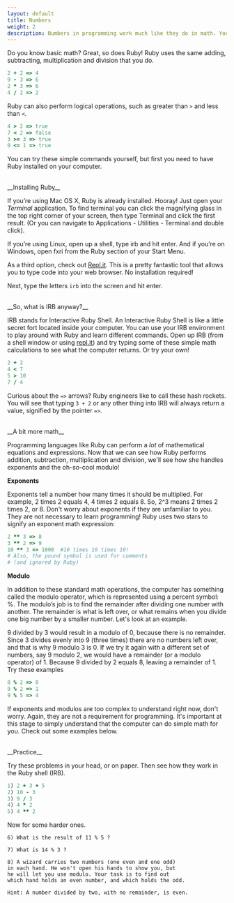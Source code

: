 ```yaml
---
layout: default
title: Numbers
weight: 2
description: Numbers in programming work much like they do in math. You can add, subtract, multiply, divide and more...
---
```


Do you know basic math? Great, so does Ruby! Ruby uses the same adding, subtracting, multiplication and division that you do.

```ruby
2 + 2 => 4
9 - 3 => 6
2 * 3 => 6
4 / 2 => 2
```

Ruby can also perform logical operations, such as greater than ` > ` and less than ` < `.

```ruby
4 > 2 => true
7 < 2 => false
3 >= 3 => true
0 <= 1 => true
```

You can try these simple commands yourself, but first you need to have Ruby installed on your computer.

<br />
__Installing Ruby__

If you’re using Mac OS X, Ruby is already installed. Hooray! Just open your _Terminal_ application. To find terminal you can click the magnifying glass in the top right corner of your screen, then type Terminal and click the first result. (Or you can navigate to Applications - Utilities - Terminal and double click).

If you’re using Linux, open up a shell, type irb and hit enter.
And if you’re on Windows, open fxri from the Ruby section of your Start Menu.

As a third option, check out <a href="http://repl.it/languages/Ruby" target="_blank">Repl.it</a>. This is a pretty fantastic tool that allows you to type code into your web browser. No installation required!

Next, type the letters `irb` into the screen and hit enter.

<br />
__So, what is IRB anyway?__

IRB stands for Interactive Ruby Shell. An Interactive Ruby Shell is like a little secret fort located inside your computer. You can use your IRB environment to play around with Ruby and learn different commands. Open up IRB (from a shell window or using <a href="http://repl.it/languages/Ruby" target="_blank">repl.it</a>) and try typing some of these simple math calculations to see what the computer returns. Or try your own!

```ruby
2 + 2
4 < 7
5 > 10
7 / 4
```

Curious about the ` => ` arrows? Ruby engineers like to call these hash rockets. You will see that typing `3 + 2` or any other thing into IRB will always return a value, signified by the pointer ` => `.

<br />
__A bit more math__

Programming languages like Ruby can perform a _lot_ of mathematical equations and expressions. Now that we can see how Ruby performs addition, subtraction, multiplication and division, we'll see how she handles exponents and the oh-so-cool modulo!

__Exponents__

Exponents tell a number how many times it should be multiplied. For example, 2 times 2 equals 4, 4 times 2 equals 8. So, 2^3 means 2 times 2 times 2, or 8. Don't worry about exponents if they are unfamiliar to you. They are not necessary to learn programming! Ruby uses two stars to signify an exponent math expression:

```ruby
2 ** 3 => 8
3 ** 2 => 9
10 ** 3 => 1000  #10 times 10 times 10!
# Also, the pound symbol is used for comments
# (and ignored by Ruby)
```

__Modulo__

In addition to these standard math operations, the computer has something called the modulo operator, which is represented using a percent symbol: %. The modulo’s job is to find the remainder after dividing one number with another. The remainder is what is left over, or what remains when you divide one big number by a smaller number. Let's look at an example.

9 divided by 3 would result in a modulo of 0, because there is no remainder. Since 3 divides evenly into 9 (three times) there are no numbers left over, and that is why 9 modulo 3 is 0. If we try it again with a different set of numbers, say 9 modulo 2, we would have a remainder (or a modulo operator) of 1. Because 9 divided by 2 equals 8, leaving a remainder of 1. Try these examples

```ruby
8 % 2 => 0
9 % 2 => 1
9 % 5 => 4
```

If exponents and modulos are too complex to understand right now, don't worry. Again, they are not a requirement for programming. It's important at this stage to simply understand that the computer can do simple math for you. Check out some examples below.

<br />
__Practice__

Try these problems in your head, or on paper. Then see how they work in the Ruby shell (IRB).

```ruby
1) 2 + 3 + 5
2) 10 - 3
3) 9 / 3
4) 4 * 2
5) 4 ** 2
```

Now for some harder ones.

```
6) What is the result of 11 % 5 ?
```

```
7) What is 14 % 3 ?
```

```
8) A wizard carries two numbers (one even and one odd)
in each hand. He won't open his hands to show you, but
he will let you use modulo. Your task is to find out
which hand holds an even number, and which holds the odd.

Hint: A number divided by two, with no remainder, is even.
```